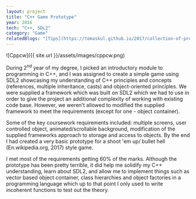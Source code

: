 ```yaml
---
layout: project
title: "C++ Game Prototype"
year: 2016
tech: "C++, SDL2"
category: "Game"
relatedBlogs: "[Tips](https://tomaskul.github.io/2017/collection-of-programming-tips/)"
---
```


![Cppcw]({{ site.url }}/assets/images/cppcw.png)

During 2<sup>nd</sup> year of my degree, I picked an introductory module to programming in C++, and I was assigned to create a simple 
game using SDL2 showcasing my understanding of C++ principles and concepts (references, multiple inheritance, casts) and object-oriented 
principles. We were supplied a framework which was built on SDL2 which we had to use in order to give the project an additional complexity 
of working with existing code base. However, we weren't allowed to modified the supplied framework to meet the requirements (except for 
one - object container).

Some of the key coursework requirements included: multiple screens, user controlled object, animated/scrollable background, modification of
the supplied frameworks approach to storage and access to objects. By the end I had created a very basic prototype for a shoot 'em up/
bullet hell (En.wikipedia.org, 2017) style game.

I met most of the requirements getting 60% of the marks. Although the prototype has been pretty terrible, it did help me solidify my C++
understanding, learn about SDL2, and allow me to implement things such as vector based object container, class hierarchies and object 
factories in a programming language which up to that point I only used to write incoherent functions to test out the theory.
